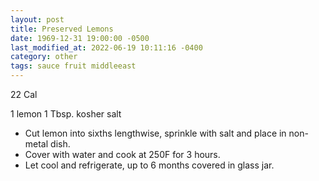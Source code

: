 ```yaml
---
layout: post
title: Preserved Lemons
date: 1969-12-31 19:00:00 -0500
last_modified_at: 2022-06-19 10:11:16 -0400
category: other
tags: sauce fruit middleeast
---
```

22 Cal

1 lemon
1 Tbsp. kosher salt

* Cut lemon into sixths lengthwise, sprinkle with salt and place in non-metal dish.
* Cover with water and cook at 250F for 3 hours.
* Let cool and refrigerate, up to 6 months covered in glass jar.
